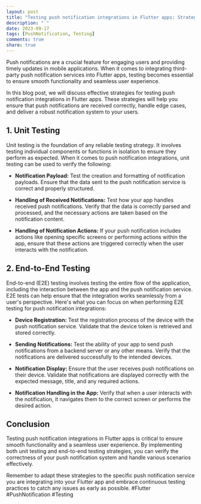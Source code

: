 ```yaml
---
layout: post
title: "Testing push notification integrations in Flutter apps: Strategies for testing integrations with third-party push notification services"
description: " "
date: 2023-09-17
tags: [PushNotification, Testing]
comments: true
share: true
---
```


Push notifications are a crucial feature for engaging users and providing timely updates in mobile applications. When it comes to integrating third-party push notification services into Flutter apps, testing becomes essential to ensure smooth functionality and seamless user experience.

In this blog post, we will discuss effective strategies for testing push notification integrations in Flutter apps. These strategies will help you ensure that push notifications are received correctly, handle edge cases, and deliver a robust notification system to your users.

## 1. Unit Testing

Unit testing is the foundation of any reliable testing strategy. It involves testing individual components or functions in isolation to ensure they perform as expected. When it comes to push notification integrations, unit testing can be used to verify the following:

- **Notification Payload:** Test the creation and formatting of notification payloads. Ensure that the data sent to the push notification service is correct and properly structured.

- **Handling of Received Notifications:** Test how your app handles received push notifications. Verify that the data is correctly parsed and processed, and the necessary actions are taken based on the notification content.

- **Handling of Notification Actions:** If your push notification includes actions like opening specific screens or performing actions within the app, ensure that these actions are triggered correctly when the user interacts with the notification.

## 2. End-to-End Testing

End-to-end (E2E) testing involves testing the entire flow of the application, including the interaction between the app and the push notification service. E2E tests can help ensure that the integration works seamlessly from a user's perspective. Here's what you can focus on when performing E2E testing for push notification integrations:

- **Device Registration:** Test the registration process of the device with the push notification service. Validate that the device token is retrieved and stored correctly.

- **Sending Notifications:** Test the ability of your app to send push notifications from a backend server or any other means. Verify that the notifications are delivered successfully to the intended devices.

- **Notification Display:** Ensure that the user receives push notifications on their device. Validate that notifications are displayed correctly with the expected message, title, and any required actions.

- **Notification Handling in the App:** Verify that when a user interacts with the notification, it navigates them to the correct screen or performs the desired action.

## Conclusion

Testing push notification integrations in Flutter apps is critical to ensure smooth functionality and a seamless user experience. By implementing both unit testing and end-to-end testing strategies, you can verify the correctness of your push notification system and handle various scenarios effectively.

Remember to adapt these strategies to the specific push notification service you are integrating into your Flutter app and embrace continuous testing practices to catch any issues as early as possible. #Flutter #PushNotification #Testing
